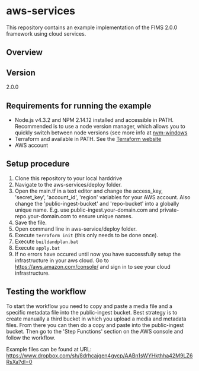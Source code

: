 # aws-services

This repository contains an example implementation of the FIMS 2.0.0 framework using cloud services.

## Overview


## Version

2.0.0

## Requirements for running the example
* Node.js v4.3.2 and NPM 2.14.12 installed and accessible in PATH. Recommended is to use a node version manager, which allows you to quickly switch between node versions (see more info at [nvm-windows](https://github.com/coreybutler/nvm-windows)
* Terraform and available in PATH. See the [Terraform website](https://www.terraform.io/)
* AWS account

## Setup procedure
1. Clone this repository to your local harddrive
2. Navigate to the aws-services/deploy folder.
3. Open the main.tf in a text editor and change the access_key, 'secret_key', 'account_id', 'region' variables for your AWS account. Also change the 'public-ingest-bucket' and 'repo-bucket' into a globally unique name. E.g. use public-ingest.your-domain.com and private-repo.your-domain.com to ensure unique names.
4. Save the file.
5. Open command line in aws-service/deploy folder.
6. Execute `terraform init` (this only needs to be done once).
7. Execute `buildandplan.bat`
8. Execute `apply.bat`
9. If no errors have occured until now you have successfully setup the infrastructure in your aws cloud. Go to https://aws.amazon.com/console/ and sign in to see your cloud infrastructure.

## Testing the workflow
To start the workflow you need to copy and paste a media file and a specific metadata file into the public-ingest bucket. Best strategy is to create manually a third bucket in which you upload a media and metadata files. From there you can then do a copy and paste into the public-ingest bucket. Then go to the 'Step Functions' section on the AWS console and follow the workflow.

Example files can be found at URL:
https://www.dropbox.com/sh/8drhcajgen4gycp/AABn1sWYHkthha42M9LZ6RsXa?dl=0
